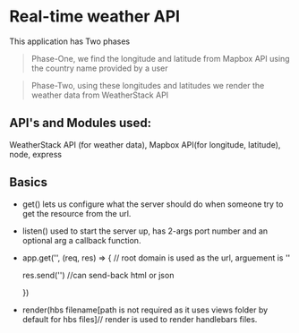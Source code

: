 # Real-time weather API
This application has Two phases
> Phase-One, we find the longitude and latitude from Mapbox API using the country name provided by a user

> Phase-Two, using these longitudes and latitudes we render the weather data from WeatherStack API

## API's and Modules used:
WeatherStack API (for weather data), Mapbox API(for longitude, latitude), node, express

## Basics
* get() lets us configure what the server should do when someone try to get the resource from the url.
* listen() used to start the server up, has 2-args port number and an optional arg a callback function.
* app.get('', (req, res) => {           // root domain is used as the url, arguement is ''
     
     res.send('')                       //can send-back html or json
  
  })
* render(hbs filename[path is not required as it uses views folder by default for hbs files]// render is used to render handlebars files.
